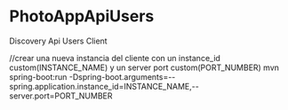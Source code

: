 # PhotoAppApiUsers
 Discovery Api Users Client
 
 
 //crear una nueva instancia del cliente con un instance_id custom(INSTANCE_NAME) y un server port custom(PORT_NUMBER)
 mvn spring-boot:run -Dspring-boot.arguments=--spring.application.instance_id=INSTANCE_NAME,--server.port=PORT_NUMBER
